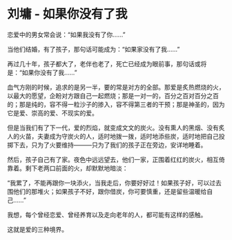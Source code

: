 # 刘墉 - 如果你没有了我

恋爱中的男女常会说：“如果我没有了你……”

当他们结婚，有了孩子，那句话可能成为：“如果家没有了我……”

再过几十年，孩子都大了，老伴也老了，死亡已经成为眼前事，那句话或将是：“如果你没有了我……”

血气方刚的时候，追求的是另一半，要的常是对方的全部。那爱是炙热燃烧的火，以最大的愿望，企盼对方跟自己一起燃烧；那是一对一的，百分之百对百分之百的；那是纯的，容不得一粒沙子的掺入，容不得第三者的干预；那是神圣的，因为它是爱、崇高的爱、不现实的爱。

但是当我们有了下一代，爱的烈焰，就变成文文的炭火。没有熏人的黑烟、没有炙人的火苗，夫妻成为守炭火的人，适时地拨一拨，适时地添些炭，适时地把自己投掷下去，只为了火要维持———只为了我们的孩子正在旁边，安详地睡着。

然后，孩子自己有了家。夜色中远远望去，他们一家，正围着红红的炭火，相互倚靠着。剩下老两口前面的火，却默默地暗淡：

“我累了，不能再跟你一块添火，当我走后，你要好好过！如果孩子好，可以过去围他们的那堆火；如果孩子不好，跟你借炭，你可要慎重，还是留些温暖给自己……”

我想，每个曾经恋爱、曾经养育以及走向老年的人，都可能有这样的感触。

这就是爱的三种境界。